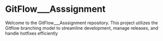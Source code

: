 # GitFlow___Asssignment
Welcome to the GitFlow___Asssignment repository. This project utilizes the Gitflow branching model to streamline development, manage releases, and handle hotfixes efficiently
